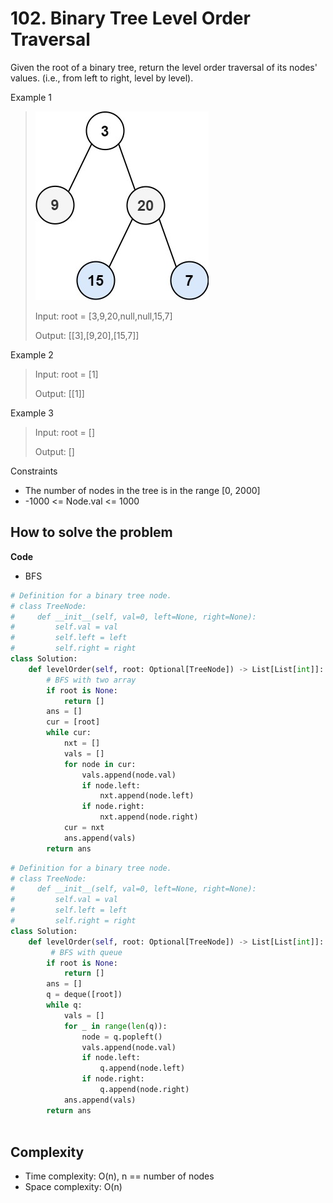 # 102. Binary Tree Level Order Traversal
<Badge type="warning" text="Medium" /> [<Badge type="info" text="LeetCode" />](https://leetcode.com/problems/binary-tree-level-order-traversal/)

Given the root of a binary tree, return the level order traversal of its nodes' values. (i.e., from left to right, level by level).

Example 1
> ![102. Binary Tree Level Order Traversal](../images/102.jpg)
>
> Input: root = [3,9,20,null,null,15,7]
>
> Output: [[3],[9,20],[15,7]]

Example 2
> Input: root = [1]
>
> Output: [[1]]

Example 3
> Input: root = []
>
> Output: []

Constraints
- The number of nodes in the tree is in the range [0, 2000]
- -1000 <= Node.val <= 1000


## How to solve the problem

**Code**

- BFS
```Python
# Definition for a binary tree node.
# class TreeNode:
#     def __init__(self, val=0, left=None, right=None):
#         self.val = val
#         self.left = left
#         self.right = right
class Solution:
    def levelOrder(self, root: Optional[TreeNode]) -> List[List[int]]:
        # BFS with two array
        if root is None:
            return []
        ans = []
        cur = [root]
        while cur:
            nxt = []
            vals = []
            for node in cur:
                vals.append(node.val)
                if node.left:
                    nxt.append(node.left)
                if node.right:
                    nxt.append(node.right)
            cur = nxt
            ans.append(vals)
        return ans
```
```Python 
# Definition for a binary tree node.
# class TreeNode:
#     def __init__(self, val=0, left=None, right=None):
#         self.val = val
#         self.left = left
#         self.right = right
class Solution:
    def levelOrder(self, root: Optional[TreeNode]) -> List[List[int]]:
         # BFS with queue
        if root is None:
            return []
        ans = []
        q = deque([root])
        while q:
            vals = []
            for _ in range(len(q)):
                node = q.popleft()
                vals.append(node.val)
                if node.left:
                    q.append(node.left)
                if node.right:
                    q.append(node.right)
            ans.append(vals)
        return ans
                
```


## Complexity
- Time complexity: O(n), n == number of nodes
- Space complexity: O(n)